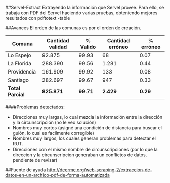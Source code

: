 ##Servel-Extract
Extrayendo la información que Servel provee. Para ello, se trabaja con PDF del Servel haciendo varias pruebas, obteniendo mejores resultados con pdftotext -table

##Avances
El orden de las comunas es por el orden de creación.

| Comuna | Cantidad validad | % Valido | Cantidad erróneo | % erróneo |
|---|---|---|---|---|
| Lo Espejo | 92.875 | 99.93 | 68 | 0.07 |
| La Florida | 288.390 | 99.56 | 1.281 | 0.44 |
| Providencia | 161.909 | 99.92 | 133 | 0.08 |
| Santiago | 282.697 | 99.67 | 947 | 0.33 |
| **Total Parcial** | **825.871** | **99.71** | **2.429** | **0.29** |

####Problemas detectados: 

- Direcciones muy largas, lo cual mezcla la información entre la dirección y la circunscripción (no le veo solución)
- Nombres muy cortos (asigné una condición de distancia para buscar el guión, lo cual es facilmente corregible)
- Nombres muy largos, los cuales generan problemas para detectar el RUT.
- Direcciones con el mismo nombre de circunscripciones (por lo que la direccion y la circunscripcion generaban un conflictos de datos, pendiente de revisar)

##Fuente de ayuda
http://deerme.org/web-scraping-2/extraccion-de-datos-en-un-archico-pdf-de-forma-automatizada

